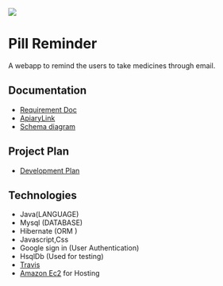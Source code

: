 ![](https://travis-ci.org/satyapriyag/pillreminder.svg?branch=master)
# Pill Reminder

A webapp to remind the users to take medicines through email.

## Documentation
* [Requirement Doc](https://drive.google.com/file/d/0ByDns1hpfrJjYmt0NmlOZ2ltNWM/view?usp=sharing)
* [ ApiaryLink ](https://jsapi.apiary.io/previews/pillreminder/reference)
*  [Schema diagram](https://docs.google.com/document/d/1yLMsxYS-QrtAle9yoIo3k3o4WQwe9fKnI_fM6Cidkxs/edit)

## Project Plan
*  [Development Plan](https://docs.google.com/document/d/1BrymY5xH3QL4oQcB7Himzb7hDTn4frPLo1ZTPs-ms_Y/edit)

## Technologies
* Java(LANGUAGE)
* Mysql (DATABASE)
* Hibernate (ORM )
* Javascript,Css
* Google sign in (User Authentication)
* HsqlDb (Used for testing)
* [Travis](https://travis-ci.org/satyapriyag/pillreminder)
* [Amazon Ec2](http://ec2-35-160-66-173.us-west-2.compute.amazonaws.com:8080/) for Hosting
